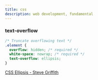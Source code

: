 ```yaml
---
title: css
description: web development, fundamental
---
```


### text-overflow

```css
/* Truncate overflowing text */
.element {
  overflow: hidden; /* required */
  white-space: nowrap; /* required */
  text-overflow: ellipsis;
}
```

[CSS Ellipsis - Steve Griffith](https://www.youtube.com/watch?v=HRBAXPSXfcM)

<br />
